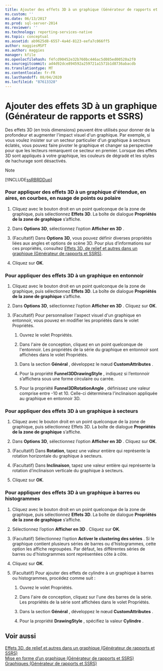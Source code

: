 ```yaml
---
title: Ajouter des effets 3D à un graphique (Générateur de rapports et SSRS) | Microsoft Docs
ms.custom: ''
ms.date: 06/13/2017
ms.prod: sql-server-2014
ms.reviewer: ''
ms.technology: reporting-services-native
ms.topic: conceptual
ms.assetid: ab9625d8-6557-4a4d-8123-eefa7c066ff5
author: maggiesMSFT
ms.author: maggies
manager: kfile
ms.openlocfilehash: f4fcd90452e32b760bc446ac5d085ed00520a2f0
ms.sourcegitcommit: ad4d92dce894592a259721a1571b1d8736abacdb
ms.translationtype: MT
ms.contentlocale: fr-FR
ms.lasthandoff: 08/04/2020
ms.locfileid: "87613328"
---
```

# <a name="add-3d-effects-to-a-chart-report-builder-and-ssrs"></a>Ajouter des effets 3D à un graphique (Générateur de rapports et SSRS)
  Des effets 3D (en trois dimensions) peuvent être utilisés pour donner de la profondeur et augmenter l'impact visuel d'un graphique. Par exemple, si vous voulez insister sur un secteur particulier d'un graphique à secteurs éclatés, vous pouvez faire pivoter le graphique et changer sa perspective pour que les lecteurs remarquent ce secteur en premier. Lorsque des effets 3D sont appliqués à votre graphique, les couleurs de dégradé et les styles de hachurage sont désactivés.  
  
> [!NOTE]  
>  [!INCLUDE[ssRBRDDup](../../includes/ssrbrddup-md.md)]  
  
### <a name="to-apply-3d-effects-to-a-range-area-line-scatter-or-polar-chart"></a>Pour appliquer des effets 3D à un graphique d'étendue, en aires, en courbes, en nuage de points ou polaire  
  
1.  Cliquez avec le bouton droit en un point quelconque de la zone de graphique, puis sélectionnez **Effets 3D**. La boîte de dialogue **Propriétés de la zone de graphique** s’affiche.  
  
2.  Dans **Options 3D**, sélectionnez l’option **Afficher en 3D** .  
  
3.  (Facultatif) Dans **Options 3D**, vous pouvez définir diverses propriétés liées aux angles et options de scène 3D. Pour plus d’informations sur ces propriétés, consultez [Effets 3D, de relief et autres dans un graphique &#40;Générateur de rapports et SSRS&#41;](chart-effects-3d-bevel-and-other-report-builder.md).  
  
4.  Cliquez sur **OK**.  
  
### <a name="to-apply-3d-effects-to-a-funnel-chart"></a>Pour appliquer des effets 3D à un graphique en entonnoir  
  
1.  Cliquez avec le bouton droit en un point quelconque de la zone de graphique, puis sélectionnez **Effets 3D**. La boîte de dialogue **Propriétés de la zone de graphique** s’affiche.  
  
2.  Dans **Options 3D**, sélectionnez l’option **Afficher en 3D** . Cliquez sur **OK**.  
  
3.  (Facultatif) Pour personnaliser l'aspect visuel d'un graphique en entonnoir, vous pouvez en modifier les propriétés dans le volet Propriétés.  
  
    1.  Ouvrez le volet Propriétés.  
  
    2.  Dans l'aire de conception, cliquez en un point quelconque de l'entonnoir. Les propriétés de la série du graphique en entonnoir sont affichées dans le volet Propriétés.  
  
    3.  Dans la section **Général** , développez le nœud **CustomAttributes** .  
  
    4.  Pour la propriété **Funnel3DDrawingStyle** , indiquez si l’entonnoir s’affichera sous une forme circulaire ou carrée.  
  
    5.  Pour la propriété **Funnel3DRotationAngle** , définissez une valeur comprise entre -10 et 10. Celle-ci déterminera l'inclinaison appliquée au graphique en entonnoir 3D.  
  
### <a name="to-apply-3d-effects-to-a-pie-chart"></a>Pour appliquer des effets 3D à un graphique à secteurs  
  
1.  Cliquez avec le bouton droit en un point quelconque de la zone de graphique, puis sélectionnez Effets 3D. La boîte de dialogue **Propriétés de la zone de graphique** s’affiche.  
  
2.  Dans **Options 3D**, sélectionnez l’option **Afficher en 3D** . Cliquez sur **OK**.  
  
3.  (Facultatif) Dans **Rotation**, tapez une valeur entière qui représente la rotation horizontale du graphique à secteurs.  
  
4.  (Facultatif) Dans **Inclinaison**, tapez une valeur entière qui représente la rotation d’inclinaison verticale du graphique à secteurs.  
  
5.  Cliquez sur **OK**.  
  
### <a name="to-apply-3d-effects-to-a-bar-or-column-chart"></a>Pour appliquer des effets 3D à un graphique à barres ou histogrammes  
  
1.  Cliquez avec le bouton droit en un point quelconque de la zone de graphique, puis sélectionnez **Effets 3D**. La boîte de dialogue **Propriétés de la zone de graphique** s’affiche.  
  
2.  Sélectionnez l’option **Afficher en 3D** . Cliquez sur **OK**.  
  
3.  (Facultatif) Sélectionnez l’option **Activer le clustering des séries** . Si le graphique contient plusieurs séries de barres ou d'histogrammes, cette option les affiche regroupées. Par défaut, les différentes séries de barres ou d'histogrammes sont représentées côte à côte.  
  
4.  Cliquez sur **OK**.  
  
5.  (Facultatif) Pour ajouter des effets de cylindre à un graphique à barres ou histogrammes, procédez comme suit :  
  
    1.  Ouvrez le volet Propriétés.  
  
    2.  Dans l'aire de conception, cliquez sur l'une des barres de la série. Les propriétés de la série sont affichées dans le volet Propriétés.  
  
    3.  Dans la section **Général** , développez le nœud **CustomAttributes** .  
  
    4.  Pour la propriété **DrawingStyle** , spécifiez la valeur **Cylindre** .  
  
## <a name="see-also"></a>Voir aussi  
 [Effets 3D, de relief et autres dans un graphique &#40;Générateur de rapports et SSRS&#41;](chart-effects-3d-bevel-and-other-report-builder.md)   
 [Mise en forme d’un graphique &#40;Générateur de rapports et SSRS&#41;](formatting-a-chart-report-builder-and-ssrs.md)   
 [Graphiques (Générateur de rapports et SSRS)](charts-report-builder-and-ssrs.md)  
  
  
